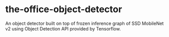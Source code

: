 # the-office-object-detector
An object detector built on top of frozen inference graph of SSD MobileNet v2 using Object Detection API provided by Tensorflow.
